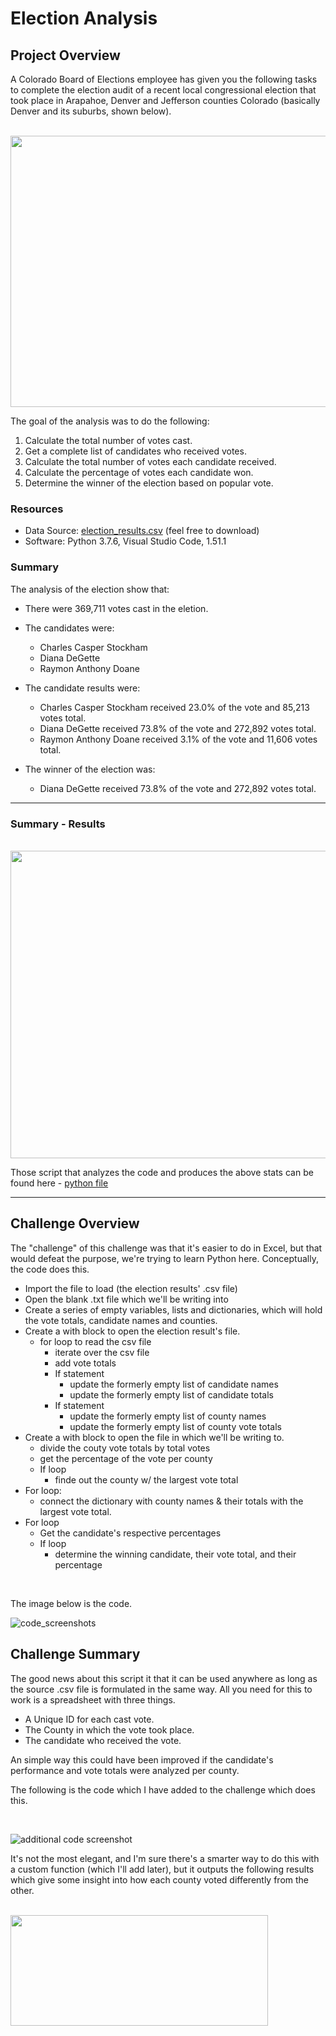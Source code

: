 # Election Analysis

## Project Overview

A Colorado Board of Elections employee has given you the following tasks to complete the
election audit of a recent local congressional election that took place in Arapahoe, Denver and Jefferson counties Colorado (basically Denver and its suburbs, shown below).

<br />

<img src ="https://github.com/carlosjennings1991/Election_Analysis/blob/main/Resources/counties_outlined_red.png" width="600" height="434">

<br />

The goal of the analysis was to do the following:

  1. Calculate the total number of votes cast. 
  2. Get a complete list of candidates who received votes. 
  3. Calculate the total number of votes each candidate received.
  4. Calculate the percentage of votes each candidate won. 
  5. Determine the winner of the election based on popular vote. 
  
 ### Resources 
 * Data Source: [election_results.csv](https://github.com/carlosjennings1991/Election_Analysis/blob/main/Resources/election_results.csv) (feel free to download)
 * Software: Python 3.7.6, Visual Studio Code, 1.51.1
 
 ### Summary
 The analysis of the election show that:
 * There were 369,711 votes cast in the eletion. 
 * The candidates were:
   * Charles Casper Stockham
   * Diana DeGette
   * Raymon Anthony Doane
   
 * The candidate results were: 
   * Charles Casper Stockham received 23.0% of the vote and 85,213 votes total.
   * Diana DeGette received 73.8% of the vote and 272,892 votes total.
   * Raymon Anthony Doane received 3.1% of the vote and 11,606 votes total.
   
 * The winner of the election was:
   * Diana DeGette received 73.8% of the vote and 272,892 votes total.
   
---

### Summary - Results
  
<br />
   
<img src ="https://github.com/carlosjennings1991/Election_Analysis/blob/main/Resources/results_screenshot.png" width="536" height="492">  

<br />
   
 Those script that analyzes the code and produces the above stats can be found here - [python file](https://github.com/carlosjennings1991/Election_Analysis/blob/main/PyPoll_Challenge.py)

---

## Challenge Overview

The "challenge" of this challenge was that it's easier to do in Excel, but that would defeat the purpose, we're trying to learn Python here. Conceptually, the code does this. 

* Import the file to load (the election results' .csv file)
* Open the blank .txt file which we'll be writing into
* Create a series of empty variables, lists and dictionaries, which will hold the vote totals, candidate names and counties.
* Create a with block to open the election result's file. 
  * for loop to read the csv file
    * iterate over the csv file
    * add vote totals
    * If statement
      * update the formerly empty list of candidate names
      * update the formerly empty list of candidate totals
    * If statement
      * update the formerly empty list of county names
      * update the formerly empty list of county vote totals
* Create a with block to open the file in which we'll be writing to. 
  * divide the couty vote totals by total votes
  * get the percentage of the vote per county
  * If loop
    * finde out the county w/ the largest vote total
* For loop:
  * connect the dictionary with county names & their totals with the largest vote total. 
* For loop
  * Get the candidate's respective percentages
  * If loop
    * determine the winning candidate, their vote total, and their percentage

<br />

The image below is the code.  
  
![code_screenshots](https://github.com/carlosjennings1991/Election_Analysis/blob/main/Resources/code_screenshots.png)


## Challenge Summary

The good news about this script it that it can be used anywhere as long as the source .csv file is formulated in the same way. All you need for this to work is a spreadsheet with three things. 

* A Unique ID for each cast vote. 
* The County in which the vote took place.
* The candidate who received the vote. 

An simple way this could have been improved if the candidate's performance and vote totals were analyzed per county. 

The following is the code which I have added to the challenge which does this. 

<br />

![additional code screenshot](https://github.com/carlosjennings1991/Election_Analysis/blob/main/Resources/additional_code_snippet.png)

It's not the most elegant, and I'm sure there's a smarter way to do this with a custom function (which I'll add later), but it outputs the following results which give some insight into how each county voted differently from the other. 

<br />

<img src="https://github.com/carlosjennings1991/Election_Analysis/blob/main/Resources/additional_code_output.png" width="412" height="177">

